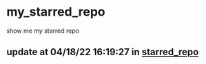 # my_starred_repo
show me my starred repo

update at 04/18/22 16:19:27 in [starred_repo](./index.html)
---

